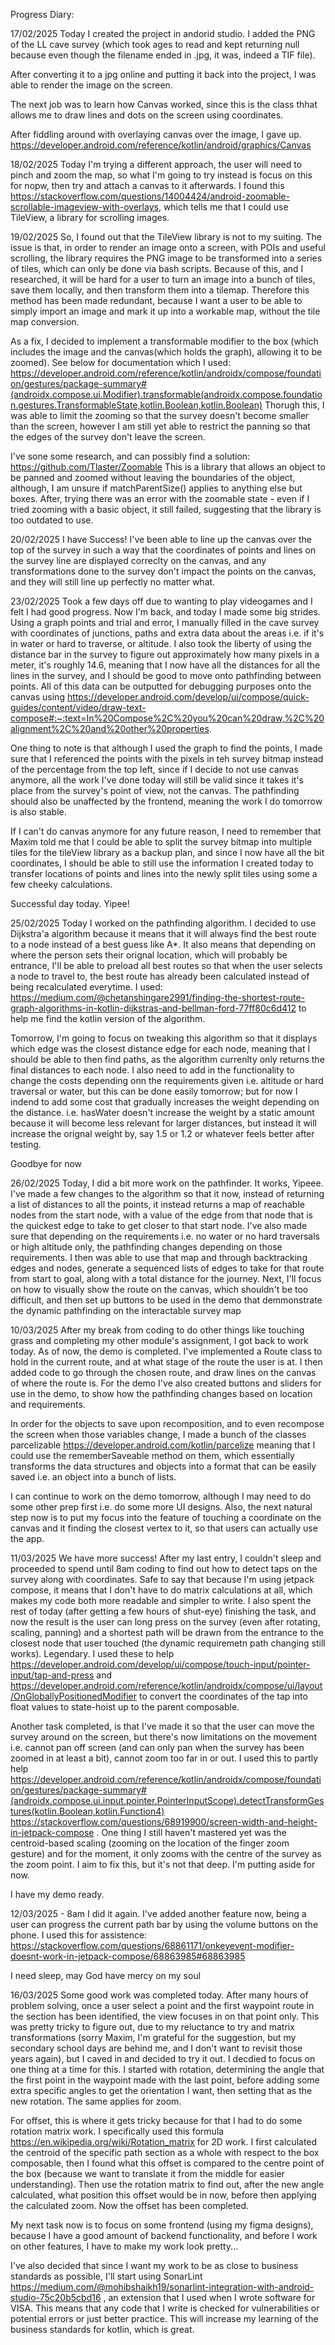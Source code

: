Progress Diary:

17/02/2025
  Today I created the project in andorid studio. I added the PNG of the LL cave survey (which took ages to read and kept returning null because even though the filename ended in .jpg, it was, indeed a TIF file).
  
  After converting it to a jpg online and putting it back into the project, I was able to render the image on the screen. 
  
  The next job was to learn how Canvas worked, since this is the class thhat allows me to draw lines and dots on the screen using coordinates.
  
  After fiddling around with overlaying canvas over the image, I gave up.
  https://developer.android.com/reference/kotlin/android/graphics/Canvas

18/02/2025
  Today I'm trying a different approach, the user will need to pinch and zoom the map, so what I'm going to try instead is focus on this for nopw, then try and attach a canvas to it afterwards. 
  I found this https://stackoverflow.com/questions/14004424/android-zoomable-scrollable-imageview-with-overlays, which tells me that I could use TileView, a library for scrolling images.

19/02/2025
  So, I found out that the TileView library is not to my suiting. The issue is that, in order to render an image onto a screen, with POIs and useful scrolling, the library requires the PNG image to be transformed into a series of tiles, which can only be done via bash scripts.
  Because of this, and I researched, it will be hard for a user to turn an image into a bunch of tiles, save them locally, and then transform them into a tilemap. Therefore this method has been made redundant, because I want a user to be able to simply import an image and       mark it up into a workable map, without the   tile map conversion.

  As a fix, I decided to implement a transformable modifier to the box (which includes the image and the canvas(which holds the graph), allowing it to be zoomed). See below for documentation which I used:
    https://developer.android.com/reference/kotlin/androidx/compose/foundation/gestures/package-summary#(androidx.compose.ui.Modifier).transformable(androidx.compose.foundation.gestures.TransformableState,kotlin.Boolean,kotlin.Boolean)
    Thorugh this, I was able to limit the zooming so that the survey doesn't become smaller than the screen, however I am still yet able to restrict the panning so that the edges of the survey don't leave the screen.
    
  I've sone some research, and can possibly find a solution:
    https://github.com/Tlaster/Zoomable
    This is a library that allows an object to be panned and zoomed without leaving the boundaries of the object, although, I am unsure if matchParentSize() applies to anything else but boxes.
    After, trying there was an error with the zoomable state - even if I tried zooming with a basic object, it still failed, suggesting that the library is too outdated to use.

20/02/2025
  I have Success! I've been able to line up the canvas over the top of the survey in such a way that the coordinates of points and lines on the survey line are displayed correclty on the canvas, and any transformations done to the survey don't impact the points on the canvas, and they will still line up perfectly no matter     what.

23/02/2025
  Took a few days off due to wanting to play videogames and I felt I had good progress. Now I'm back, and today I made some big strides. Using a graph points and trial and error, I manually filled in the cave survey with coordinates of junctions, paths and extra data about the areas i.e. if it's in water or hard to traverse, or altitude. I also took the liberty of using the distance bar in the survey to figure out approximately how many pixels in a meter, it's roughly 14.6, meaning that I now have all the distances for all the lines in the survey, and I should be good to move onto pathfinding between points. All of this data can be outputted for debugging purposes onto the canvas using https://developer.android.com/develop/ui/compose/quick-guides/content/video/draw-text-compose#:~:text=In%20Compose%2C%20you%20can%20draw,%2C%20alignment%2C%20and%20other%20properties.
  
  One thing to note is that although I used the graph to find the points, I made sure that I referenced the points with the pixels in teh survey bitmap instead of the percentage from the top left, since if I decide to not use canvas anymore, all the work I've done today will still be valid since it takes it's place from the survey's point of view, not the canvas. The pathfinding should also be unaffected by the frontend, meaning the work I do tomorrow is also stable.
  
  If I can't do canvas anymore for any future reason, I need to remember that Maxim told me that I could be able to split the survey bitmap into multiple tiles for the tileView library as a backup plan, and since I now have all the bit coordinates, I should be able to still use the information I created today to transfer locations of points and lines into the newly split tiles using some a few cheeky calculations.
  
  Successful day today. Yipee!

25/02/2025
  Today I worked on the pathfinding algorithm. I decided to use Dijkstra'a algorithm because it means that it will always find the best route to a node instead of a best guess like A*. It also means that depending on where the person sets their orignal location, which will probably be entrance, I'll be able to preload all best routes so that when the user selects a node to travel to, the best route has already been calculated instead of being recalculated everytime. 
  I used: https://medium.com/@chetanshingare2991/finding-the-shortest-route-graph-algorithms-in-kotlin-dijkstras-and-bellman-ford-77ff80c6d412 to help me find the kotlin version of the algorithm.

  Tomorrow, I'm going to focus on tweaking this algorithm so that it displays which edge was the closest distance edge for each node, meaning that I should be able to then find paths, as the algorithm currenlty only returns the final distances to each node. I also need to add in the functionality to change the costs depending onn the requirements given i.e. altitude or hard traversal or water, but this can be done easily tomorrow; but for now I indend to add some cost that gradually increases the weight depending on the distance. i.e. hasWater doesn't increase the weight by a static amount because it will become less relevant for larger distances, but instead it will increase the orignal weight by, say 1.5 or 1.2 or whatever feels better after testing.

  Goodbye for now

26/02/2025
  Today, I did a bit more work on the pathfinder. It works, Yipeee. I've made a few changes to the algorithm so that it now, instead of returning a list of distances to all the points, it instead returns a map of reachable nodes from the start node, with a value of the edge from that node that is the quickest edge to take to get closer to that start node. I've also made sure that depending on the requirements i.e. no water or no hard traversals or high altitude only, the pathfinding changes depending on those requirements. I then was able to use that map and through backtracking edges and nodes, generate a sequenced lists of edges to take for that route from start to goal, along with a total distance for the journey.
  Next, I'll focus on how to visually show the route on the canvas, which shouldn't be too difficult, and then set up buttons to be used in the demo that demmonstrate the dynamic pathfinding on the interactable survey map

10/03/2025
  After my break from coding to do other things like touching grass and completing my other module's assignment, I got back to work today. As of now, the demo is completed. I've implemented a Route class to hold in the current route, and at what stage of the route the user is at. I then added code to go through the chosen route, and draw lines on the canvas of where the route is. For the demo I've also created buttons and sliders for use in the demo, to show how the pathfinding changes based on location and requirements.
  
  In order for the objects to save upon recomposition, and to even recompose the screen when those variables change, I made a bunch of the classes parcelizable https://developer.android.com/kotlin/parcelize meaning that I could use the rememberSaveable method on them, which essentially transforms the data structures and objects into a format that can be easily saved i.e. an object into a bunch of lists. 

  I can continue to work on the demo tomorrow, although I may need to do some other prep first  i.e. do some more UI designs. Also, the next natural step now is to put my focus into the feature of touching a coordinate on the canvas and it finding the closest vertex to it, so that users can actually use the app.

11/03/2025
  We have more success! After my last entry, I couldn't sleep and proceeded to spend until 8am coding to find out how to detect taps on the survey along with coordinates. Safe to say that because I'm using jetpack compose, it means that I don't have to do matrix calculations at all, which makes my code both more readable and simpler to write. I also spent the rest of today (after getting a few hours of shut-eye) finishing the task, and now the result is the user can long press on the survey (even after rotating, scaling, panning) and a shortest path will be drawn from the entrance to the closest node that user touched (the dynamic requiremetn path changing still works). Legendary. I used these to help https://developer.android.com/develop/ui/compose/touch-input/pointer-input/tap-and-press and https://developer.android.com/reference/kotlin/androidx/compose/ui/layout/OnGloballyPositionedModifier to convert the coordinates of the tap into float values to state-hoist up to the parent composable.

  Another task completed, is that I've made it so that the user can move the survey around on the screen, but there's now limitations on the movement i.e. cannot pan off screen (and can only pan when the survey has been zoomed in at least a bit), cannot zoom too far in or out. I used this to partly help https://developer.android.com/reference/kotlin/androidx/compose/foundation/gestures/package-summary#(androidx.compose.ui.input.pointer.PointerInputScope).detectTransformGestures(kotlin.Boolean,kotlin.Function4) https://stackoverflow.com/questions/68919900/screen-width-and-height-in-jetpack-compose . One thing I still haven't mastered yet was the centroid-based scaling (zooming on the location of the finger zoom gesture) and for the moment, it only zooms with the centre of the survey as the zoom point. I aim to fix this, but it's not that deep. I'm putting aside for now. 

  I have my demo ready. 

  12/03/2025 - 8am
  I did it again. I've added another feature now, being a user can progress the current path bar by using the volume buttons on the phone. I used this for assistence: https://stackoverflow.com/questions/68861171/onkeyevent-modifier-doesnt-work-in-jetpack-compose/68863985#68863985

  I need sleep, may God have mercy on my soul

  16/03/2025
  Some good work was completed today. After many hours of problem solving, once a user select a point and the first waypoint route in the section has been identified, the view focuses in on that point only. This was pretty tricky to figure out, due to my reluctance to try and matrix transformations (sorry Maxim, I'm grateful for the suggestion, but my secondary school days are behind me, and I don't want to revisit those years again), but I caved in and decided to try it out. I decdied to focus on one thing at a time for this. I started with rotation, determining the angle that the first point in the waypoint made with the last point, before adding some extra specific angles to get the orientation I want, then setting that as the new rotation. The same applies for zoom. 
  
  For offset, this is where it gets tricky because for that I had to do some rotation matrix work. I specifically used this formula https://en.wikipedia.org/wiki/Rotation_matrix for 2D work. I first calculated the centroid of the specific path section as a whole with respect to the box composable, then I found what this offset is compared to the centre point of the box (because we want to translate it from the middle for easier understanding). Then use the rotation matrix to find out, after the new angle calculated, what position this offset would be in now, before then applying the calculated zoom. Now the offset has been completed.

  My next task now is to focus on some frontend (using my figma designs), because I have a good amount of backend functionality, and before I work on other features, I have to make my work look pretty...

  I've also decided that since I want my work to be as close to business standards as possible, I'll start using SonarLint https://medium.com/@mohibshaikh19/sonarlint-integration-with-android-studio-75c20b5cbd16 , an extension that I used when I wrote software for VISA. This means that any code that I write is checked for vulnerabilities or potential errors or just better practice. This will increase my learning of the business standards for kotlin, which is great. 

  
  
